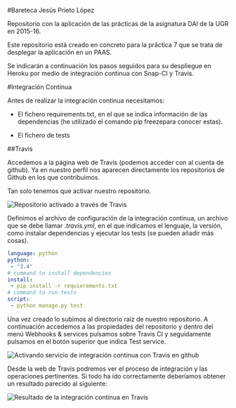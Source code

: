 #Bareteca
Jesús Prieto López

Repositorio con la aplicación de las prácticas de la asignatura DAI de la UGR en 2015-16.

Este repositorio está creado en concreto para la práctica 7 que se trata de desplegar la aplicación en un PAAS.

Se indicarán a continuación los pasos seguidos para su despliegue en Heroku por medio de integración continua con Snap-CI y Travis.


#Integración Continua

Antes de realizar la integración continua necesitamos:

- El fichero requirements.txt, en el que se indica información de las dependencias (he utilizado el comando pip freezepara conocer estas).

- El fichero de tests

##Travis

Accedemos a la página web de Travis (podemos acceder con al cuenta de github). Ya en nuestro perfil nos aparecen directamente los repositorios de Github en los que contribuimos.

Tan solo tenemos que activar nuestro repositorio.

![Repositorio activado a través de Travis](cap1)

Definimos el archivo de configuración de la integración continua,  un archivo que se debe llamar *.travis.yml*, en el que indicamos el lenguaje, la versión, como instalar dependencias y ejecutar los tests (se pueden añadir más cosas).

```yml
language: python
python:
 - "3.4"
# command to install dependencies
install:
 - pip install -r requierements.txt
# command to run tests
script:
 - python manage.py test
```

Una vez creado lo subimos al directorio raíz de nuestro repositorio. A continuación accedemos a las propiedades del repositorio y dentro del menú Webhooks & services pulsamos sobre Travis CI y seguidamente pulsamos en el botón superior que indica Test service.

![Activando servicio de integración continua con Travis en github](cap2)

Desde la web de Travis podremos ver el proceso de integración y las operaciones pertinentes. Si todo ha ido correctamente deberíamos obtener un resultado parecido al siguiente:

![Resultado de la integración continua en Travis](cap3)